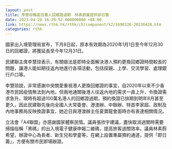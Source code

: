 ```yaml
---
layout: post
title: 李慧琼稱逾百萬人回鄉證過期　林素蔚冀提供即日籌
date: 2023-04-28 16:29:52.000000000 +08:00
link: https://news.rthk.hk/rthk/ch/component/k2/1698326-20230428.htm
categories: rthk
---
```


國家出入境管理局宣布，下月8日起，原本有效期為2020年1月1日至今年12月30日的回鄉證，將獲延長至今年12月31日。

民建聯主席李慧琼表示，有關做法是即時全面解決港人預約更換回鄉證時間較長的問題，讓港人能如期往返內地進行各項活動，包括探親、上學、交流學習、處理銀行戶口等。

李慧琼說，非常感謝中央關愛重視港人更換回鄉證的事宜，自2020年以來不少香港市民因疫情無法到內地，但兩地通關後港人往返內地的需求一直上升，令換證需求急升，現時有超過100萬名港人的回鄉證過期，預約換證已排期到明年8月甚至更久，因此民建聯先後向全國人大常委會、港澳辦、中聯辦、特首李家超、政制及內地事務局反映換證事宜，她近日與港澳辦主任夏寶龍會面時亦有表達相關情況。

立法會「A4聯盟」亦感謝國家體察民情。議員張欣宇建議，盡快取消過關時需要掃描俗稱「黑碼」的出入境電子健康申報二維碼，提高旅客過關效率。議員林素蔚希望，辦證中心為長者、新生兒和學童等，在網上設置專屬預約通道，提供「即日籌」，方便有關市民即場辦證。
